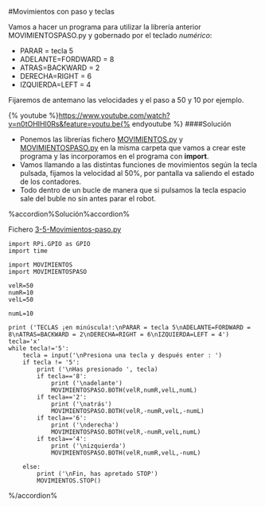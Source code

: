 #Movimientos con paso y teclas

Vamos a hacer un programa para utilizar la librería anterior MOVIMIENTOSPASO.py y gobernado por el teclado *numérico*:

* PARAR = tecla 5
* ADELANTE=FORDWARD = 8
* ATRAS=BACKWARD = 2
* DERECHA=RIGHT = 6
* IZQUIERDA=LEFT = 4

Fijaremos de antemano las velocidades y el paso a 50 y 10 por ejemplo.

{% youtube %}https://www.youtube.com/watch?v=n0tOHIHl0Rs&feature=youtu.be{% endyoutube %}
####Solución
* Ponemos las librerías fichero [MOVIMIENTOS.py](/24-libreria-movimientospy.md) y [MOVIMIENTOSPASO.py](/34-movimientospasopy.md) en la misma carpeta que vamos a crear este programa y las incorporamos en el programa con **import**.
* Vamos llamando a las distintas funciones de movimientos según la tecla pulsada, fijamos la velocidad al 50%, por pantalla va saliendo el estado de los contadores.
* Todo dentro de un bucle de manera que si pulsamos la tecla espacio sale del buble no sin antes parar el robot.

%accordion%Solución%accordion%

Fichero [3-5-Movimientos-paso.py](https://github.com/JavierQuintana/AlphabotPython/)

```cpp+lineNumbers:true
import RPi.GPIO as GPIO
import time

import MOVIMIENTOS
import MOVIMIENTOSPASO

velR=50
numR=10
velL=50

numL=10

print ('TECLAS ¡en minúscula!:\nPARAR = tecla 5\nADELANTE=FORDWARD = 8\nATRAS=BACKWARD = 2\nDERECHA=RIGHT = 6\nIZQUIERDA=LEFT = 4')
tecla='x' 
while tecla!='5':
    tecla = input('\nPresiona una tecla y después enter : ')
    if tecla != '5':
        print ('\nHas presionado ', tecla)
        if tecla=='8':
            print ('\nadelante')
            MOVIMIENTOSPASO.BOTH(velR,numR,velL,numL)
        if tecla=='2':
            print ('\natrás')
            MOVIMIENTOSPASO.BOTH(velR,-numR,velL,-numL)
        if tecla=='6':
            print ('\nderecha')
            MOVIMIENTOSPASO.BOTH(velR,-numR,velL,numL)
        if tecla=='4':
            print ('\nizquierda')
            MOVIMIENTOSPASO.BOTH(velR,numR,velL,-numL)

    else:
        print ('\nFin, has apretado STOP')
        MOVIMIENTOS.STOP()
```
%/accordion%


